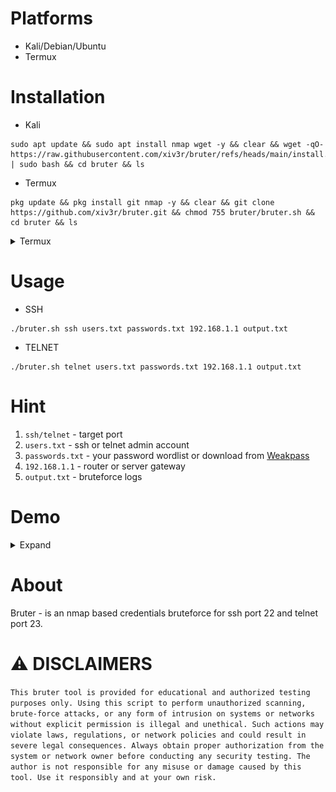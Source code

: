 # Platforms
- Kali/Debian/Ubuntu
- Termux

# Installation
- Kali
```
sudo apt update && sudo apt install nmap wget -y && clear && wget -qO- https://raw.githubusercontent.com/xiv3r/bruter/refs/heads/main/install.sh | sudo bash && cd bruter && ls
```
- Termux
```
pkg update && pkg install git nmap -y && clear && git clone https://github.com/xiv3r/bruter.git && chmod 755 bruter/bruter.sh && cd bruter && ls
```
<details><summary> Termux
</summary>

```
pkg update && pkg install nmap wget -y && wget -qO- https://raw.githubusercontent.com/xiv3r/bruter/refs/heads/main/install.sh | bash && cd bruter && ls
```
</details>

# Usage
- SSH
```
./bruter.sh ssh users.txt passwords.txt 192.168.1.1 output.txt
```
- TELNET
```
./bruter.sh telnet users.txt passwords.txt 192.168.1.1 output.txt
```

# Hint
1. `ssh/telnet` - target port
2. `users.txt` - ssh or telnet admin account
3. `passwords.txt` - your password wordlist or download from [Weakpass](https://weakpass.com)
4. `192.168.1.1` - router or server gateway
5. `output.txt` - bruteforce logs

# Demo
<details><summary> Expand
</summary>

## SSH

<img src="https://github.com/xiv3r/bruter/blob/main/ssh-brute.png">

## TELNET

<img src="https://github.com/xiv3r/bruter/blob/main/telnet-brute.png">
</details>


# About
Bruter - is an nmap based credentials bruteforce for ssh port 22 and telnet port 23.

# ⚠️ DISCLAIMERS 

`This bruter tool is provided for educational and authorized testing purposes only. Using this script to perform unauthorized scanning, brute-force attacks, or any form of intrusion on systems or networks without explicit permission is illegal and unethical. Such actions may violate laws, regulations, or network policies and could result in severe legal consequences. Always obtain proper authorization from the system or network owner before conducting any security testing. The author is not responsible for any misuse or damage caused by this tool. Use it responsibly and at your own risk.`
